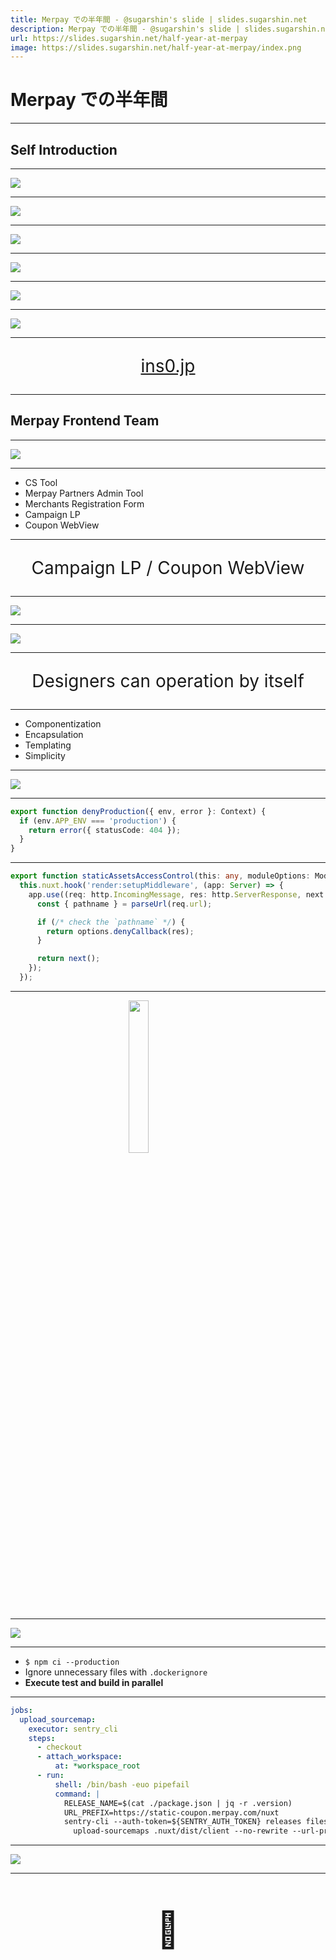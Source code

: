 ```yaml
---
title: Merpay での半年間 - @sugarshin's slide | slides.sugarshin.net
description: Merpay での半年間 - @sugarshin's slide | slides.sugarshin.net
url: https://slides.sugarshin.net/half-year-at-merpay
image: https://slides.sugarshin.net/half-year-at-merpay/index.png
---
```


# Merpay での半年間

---

## Self Introduction

---

<img src="images/g.png" style="display: block; margin: 0 auto;">

---

<img src="images/h.png" style="display: block; margin: 0 auto;">

---

<img src="images/b.png" style="display: block; margin: 0 auto;">

---

<img src="images/i0.png" style="display: block; margin: 0 auto;">

---

<img src="images/i1.png" style="display: block; margin: 0 auto;">

---

<img src="images/i2.png" style="display: block; margin: 0 auto;">

---

<p style="text-align: center; font-size: 2em;"><a href="https://ins0.jp/" target="_blank">ins0.jp</a></p>

---

## Merpay Frontend Team

---

<img src="images/m.png" style="display: block; margin: 0 auto;">

---

- CS Tool
- Merpay Partners Admin Tool
- Merchants Registration Form
- Campaign LP
- Coupon WebView

---

<p style="text-align: center; font-size: 2em;">
  Campaign LP /
  Coupon WebView
</p>

---

<img src="images/c.png" style="display: block; margin: 0 auto;">

---

<img src="images/nt.png" style="display: block; margin: 0 auto;">

---

<p style="text-align: center; font-size: 2em;">Designers can operation by itself</p>

---

- Componentization
- Encapsulation
- Templating
- Simplicity

---

<img src="images/d.png" style="display: block; margin: 0 auto;">

---

```ts
export function denyProduction({ env, error }: Context) {
  if (env.APP_ENV === 'production') {
    return error({ statusCode: 404 });
  }
}
```

---

```ts
export function staticAssetsAccessControl(this: any, moduleOptions: ModuleOptions) {
  this.nuxt.hook('render:setupMiddleware', (app: Server) => {
    app.use((req: http.IncomingMessage, res: http.ServerResponse, next: (err?: any) => void) => {
      const { pathname } = parseUrl(req.url);

      if (/* check the `pathname` */) {
        return options.denyCallback(res);
      }

      return next();
    });
  });
```

---

<img src="images/co.png" style="display: block; margin: 0 auto; width: 25%;">

---

<img src="images/re.png" style="display: block; margin: 0 auto;">

---

- `$ npm ci --production`
- Ignore unnecessary files with `.dockerignore`
- **Execute test and build in parallel**

---

```yaml
jobs:
  upload_sourcemap:
    executor: sentry_cli
    steps:
      - checkout
      - attach_workspace:
          at: *workspace_root
      - run:
          shell: /bin/bash -euo pipefail
          command: |
            RELEASE_NAME=$(cat ./package.json | jq -r .version)
            URL_PREFIX=https://static-coupon.merpay.com/nuxt
            sentry-cli --auth-token=${SENTRY_AUTH_TOKEN} releases files ${RELEASE_NAME} \
              upload-sourcemaps .nuxt/dist/client --no-rewrite --url-prefix=${URL_PREFIX}
```

---

<img src="images/se.png" style="display: block; margin: 0 auto;">

---

<p style="text-align: center; font-size: 4em;">🙏</p>
